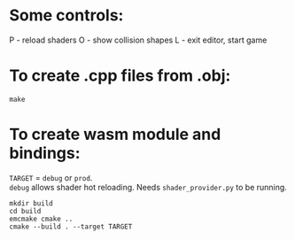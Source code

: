 # Some controls:
P - reload shaders
O - show collision shapes
L - exit editor, start game


# To create .cpp files from .obj:
```
make
```
# To create wasm module and bindings:
`TARGET` = `debug` or `prod`.  
`debug` allows shader hot reloading. Needs `shader_provider.py` to be running.
```
mkdir build
cd build
emcmake cmake ..
cmake --build . --target TARGET
```